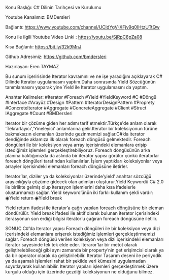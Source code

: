 Konu Başlığı: C# Dilinin Tarihçesi ve Kurulumu

Youtube Kanalımız: BMDersleri

Bağlantı: https://www.youtube.com/channel/UCIdYgV-XFjv9q0IHtzUTtQw

Konu ile ilgili Youtube Video Linki : https://youtu.be/SjRpC8pZa08

Kısa Bağlantı: https://bit.ly/32k9MnJ

Github Adresimiz: https://github.com/bmdersleri

Hazırlayan: Eren TAYMAZ

Bu sunum içeririsinde Iterator kavramını ve ne işe yaradığını açıklayarak C# Dilinde Iterator uygulamasını yaptım.Daha sonrasında Yield Sözcüğünün tanımlamasını yaparak yine Yield ile Iterator uygulamasını da yaptım. 

Anahtar Kelimeler: #Iterator #Foreach #Yield #YieldKeyword #C #Döngü #Interface #Arayüz #Design #Pattern #IteratorDesignPattern #Proprety #ConcreteIterator #Aggregate #ConcreteAggregate #Client #Struct IAggregate #Count #BMDersleri

Iterator bir çözüme giden her adımı tarif etmektir.Türkçe'de anlam olarak 'Tekrarlayıcı','Yineleyici' anlamlarına gelir.Iterator bir koleksiyonun türüne bakmaksızın elemanları üzerinde gezinmemizi sağlar.C#’da iterator dendiğinde aklamıza ilk olarak foreach döngüsü gelmektedir. Foreach döngüleri ile bir koleksiyon veya array içerisindeki elemanlara erişip istediğimiz işlemleri gerçekleştirebiliyoruz. Foreach döngüsünün arka planına baktığımızda da aslında bir iterator yapısı görülür çünkü iteratorlar foreach döngüleri tarafından kullanılırlar. İşlem yaptıkları koleksiyonlar veya arrayler içerisindeki elemanları foreach döngüsüne iletirler.

Iterator’lar, diziler ya da koleksiyonlar üzerinde’yield’ anahtar sözcüğü arayıcılığıyla çözüme gidecek olan adımları oluşturur.Yield Keywordü C# 2.0 ile birlikte gelmiş olup iterasyon işlemlerini daha kısa ifadelerle oluşturmamızı sağlar.
Yield keyword’ünün iki farklı kullanım şekli vardır:
	◉Yield return <value>
	◉Yield break

Yield return ifadesi ile iterator’a çağrı yapılan foreach döngüsüne bir eleman döndürülür.
Yield break ifadesi ile aktif olarak bulunan iterator içerisindeki iterasyonun son  erdiği bilgisi iterator’u çağıran foreach döngüsüne iletilir.

SONUÇ
C#’da Iterator yapısı Foreach döngüleri ile bir koleksiyon veya dizi içerisindeki elemanlara erişerek  istediğimiz işlemleri gerçekleştirmemizi sağlar.
Foreach döngüsü verilen koleksiyon veya dizi içerisindeki elemanları iterator sayesinde tek tek elde eder.
Iteraror’lar bir metot olarak geliştirelebileceği gibi aynı zamanda bir property’nin get erişimcisi olarak ya da bir operator olarak da geliştirilebilir.
Iterator Tasarım deseni ile periyodik ya da aşamalı işlemleri rahat bir şekilde veri kümesini uygulamadan soyutlayarak kullanılabilir.
Iterator yapıları işlemleri gerçekleştirmek üzere kurgulu olduğu için üzerinde gezdiği koleksiyonun ne olduğunu bilmez.


